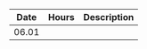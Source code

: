 |Date   | Hours 	  | Description 	| 
|-------|-----------|---------------|
|06.01  |        |           |

